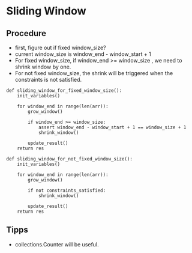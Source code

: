 # Sliding Window
## Procedure

* first, figure out if fixed window_size?
* current window_size is window_end - window_start + 1
* For fixed window_size, if window_end >= window_size , we need to shrink window by one.
* For not fixed window_size, the shrink will be triggered when the constraints is not satisfied.
```
def sliding_window_for_fixed_window_size():
    init_variables()
    
    for window_end in range(len(arr)):
        grow_window()
        
        if window_end >= window_size:
            assert window_end - window_start + 1 == window_size + 1
            shrink_window()
        
        update_result()
    return res
```

```
def sliding_window_for_not_fixed_window_size():
    init_variables()
    
    for window_end in range(len(arr)):
        grow_window()
        
        if not constraints_satisfied:
            shrink_window()
        
        update_result()
    return res
```

## Tipps
* collections.Counter will be useful.


